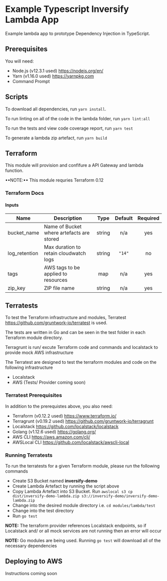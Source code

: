 # Example Typescript Inversify Lambda App

Example lambda app to prototype Dependency Injection in TypeScript.

## Prerequisites

You will need:

* Node.js (v12.3.1 used) <https://nodejs.org/en/>
* Yarn (v1.16.0 used) <https://yarnpkg.com>
* Command Prompt

## Scripts

To download all dependencies, run `yarn install`.

To run linting on all of the code in the lambda folder, run `yarn lint:all`

To run the tests and view code coverage report, run `yarn test`

To generate a lambda zip artefact, run `yarn build`

## Terraform

This module will provision and confifure a API Gateway and lambda function.

••NOTE:•• This module requries Terraform 0.12

### Terraform Docs

#### Inputs

| Name | Description | Type | Default | Required |
|------|-------------|:----:|:-----:|:-----:|
| bucket\_name | Name of Bucket where artefacts are stored | string | n/a | yes |
| log\_retention | Max duration to retain cloudwatch logs | string | `"14"` | no |
| tags | AWS tags to be applied to resources | map | n/a | yes |
| zip\_key | ZIP file name | string | n/a | yes |

## Terratests

To test the Terraform infrastructure and modules, Terratest <https://github.com/gruntwork-io/terratest> is used.

The tests are written in Go and can be seen in the test folder in each Terraform module directory.

Terragrunt is run/ excute Terraform code and commands and localstack to provide mock AWS infrastructure

The Terratest are designed to test the terraform modules and code on the following infrastructure

* Localstack
* AWS (Tests/ Provider coming soon)

### Terratest Prerequisites

In addition to the prerequistes above, you also need:

* Terraform (v0.12.2 used) <https://www.terraform.io/>
* Terragrunt (v0.19.2 used) <https://github.com/gruntwork-io/terragrunt>
* Localstack <https://github.com/localstack/localstack>
* Golang (v1.12.6 used) <https://golang.org/>
* AWS CLI <https://aws.amazon.com/cli/>
* AWSLocal CLI <https://github.com/localstack/awscli-local>

### Running Terratests

To run the terratests for a given Terraform module, please run the following commands

* Create S3 Bucket named **inversify-demo**
* Create Lambda Artefact by running the script above
* Copy Lambda Artefact into S3 Bucket. Run `awslocal s3 cp dist/inversify-demo-lambda.zip s3://inversify-demo/inversify-demo-lambda.zip`
* Change into the desired module directory i.e. `cd modules/lambda/test`
* Change into the test directory
* Run `go test`

**NOTE:** The terraform provider references Localstack endpoints, so if Localstack and/ or all mock services are not running then an error will occur

**NOTE:** Go modules are being used. Running `go test` will download all of the necessary dependencies

## Deploying to AWS

Instructions coming soon
